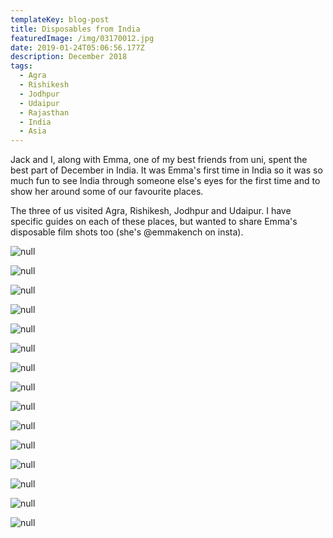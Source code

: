 ```yaml
---
templateKey: blog-post
title: Disposables from India
featuredImage: /img/03170012.jpg
date: 2019-01-24T05:06:56.177Z
description: December 2018
tags:
  - Agra
  - Rishikesh
  - Jodhpur
  - Udaipur
  - Rajasthan
  - India
  - Asia
---
```

Jack and I, along with Emma, one of my best friends from uni, spent the best part of December in India. It was Emma's first time in India so it was so much fun to see India through someone else's eyes for the first time and to show her around some of our favourite places.

The three of us visited Agra, Rishikesh, Jodhpur and Udaipur. I have specific guides on each of these places, but wanted to share Emma's disposable film shots too (she's @emmakench on insta).

![null](/img/03220025.jpg)

![null](/img/03220020.jpg)

![null](/img/03220023.jpg)

![null](/img/03220016.jpg)

![null](/img/03220022.jpg)

![null](/img/03220021.jpg)

![null](/img/03220019.jpg)

![null](/img/03220018.jpg)

![null](/img/03220014.jpg)

![null](/img/03220015.jpg)

![null](/img/03220012.jpg)

![null](/img/03220011.jpg)

![null](/img/03220010.jpg)

![null](/img/03220008.jpg)

![null](/img/03170012.jpg)
